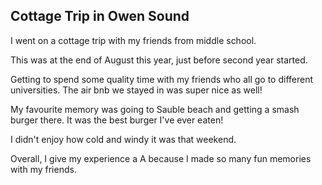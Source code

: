 ## Cottage Trip in Owen Sound
I went on a cottage trip with my friends from middle school.

This was at the end of August this year, just before second year started.

Getting to spend some quality time with my friends who all go to different universities. The air bnb we stayed in was super nice as well!

My favourite memory was going to Sauble beach and getting a smash burger there. It was the best burger I've ever eaten!

I didn't enjoy how cold and windy it was that weekend.

Overall, I give my experience a A because I made so many fun memories with my friends.